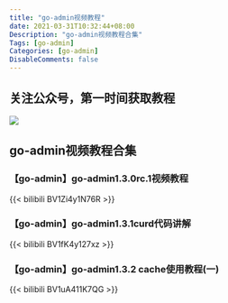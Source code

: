 ```yaml
---
title: "go-admin视频教程"
date: 2021-03-31T10:32:44+08:00
Description: "go-admin视频教程合集"
Tags: [go-admin]
Categories: [go-admin]
DisableComments: false
---
```

## 关注公众号，第一时间获取教程
![](/go-starter/images/gongzhonghao.jpg)
## go-admin视频教程合集
### 【go-admin】go-admin1.3.0rc.1视频教程
{{< bilibili BV1Zi4y1N76R >}}
### 【go-admin】go-admin1.3.1curd代码讲解
{{< bilibili BV1fK4y127xz >}}
### 【go-admin】go-admin1.3.2 cache使用教程(一)
{{< bilibili BV1uA411K7QG >}}

